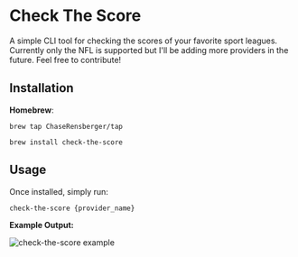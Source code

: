 # Check The Score

A simple CLI tool for checking the scores of your favorite sport leagues. Currently only the NFL is supported but I'll be adding more providers in the future. Feel free to contribute!

## Installation

**Homebrew**:

`brew tap ChaseRensberger/tap`

`brew install check-the-score`

## Usage

Once installed, simply run:

`check-the-score {provider_name}`

**Example Output:**

![check-the-score example](https://github.com/user-attachments/assets/27f2fd66-8f98-4cd6-96b5-3f30184e7a14)
